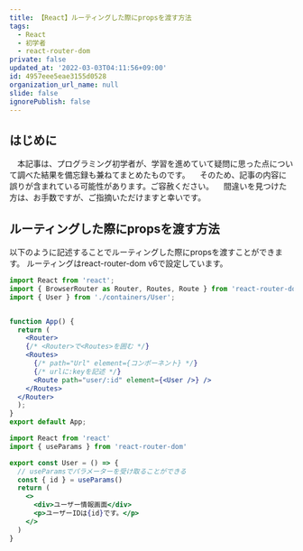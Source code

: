 ```yaml
---
title: 【React】ルーティングした際にpropsを渡す方法
tags:
  - React
  - 初学者
  - react-router-dom
private: false
updated_at: '2022-03-03T04:11:56+09:00'
id: 4957eee5eae3155d0528
organization_url_name: null
slide: false
ignorePublish: false
---
```

## はじめに
　本記事は、プログラミング初学者が、学習を進めていて疑問に思った点について調べた結果を備忘録も兼ねてまとめたものです。
　そのため、記事の内容に誤りが含まれている可能性があります。ご容赦ください。
　間違いを見つけた方は、お手数ですが、ご指摘いただけますと幸いです。

## ルーティングした際にpropsを渡す方法
以下のように記述することでルーティングした際にpropsを渡すことができます。
ルーティングはreact-router-dom v6で設定しています。

``` App.jsx
import React from 'react';
import { BrowserRouter as Router, Routes, Route } from 'react-router-dom';
import { User } from './containers/User';


function App() {
  return (
    <Router>
    {/* <Router>で<Routes>を囲む */}
    <Routes>
      {/* path="Url" element={コンポーネント} */}
      {/* urlに:keyを記述 */}
      <Route path="user/:id" element={<User />} />
    </Routes>
  </Router>
  );
}
export default App;
```

```User.jsx
import React from 'react'
import { useParams } from 'react-router-dom'

export const User = () => {
  // useParamsでパラメーターを受け取ることができる
  const { id } = useParams()
  return (
    <>
      <div>ユーザー情報画面</div>
      <p>ユーザーIDは{id}です。</p>
    </>
  )
}
```
